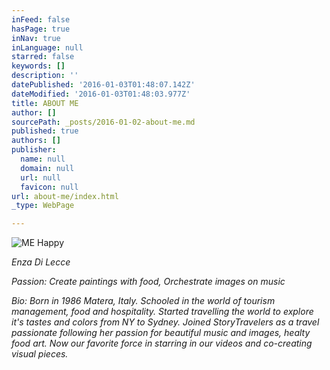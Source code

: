 ```yaml
---
inFeed: false
hasPage: true
inNav: true
inLanguage: null
starred: false
keywords: []
description: ''
datePublished: '2016-01-03T01:48:07.142Z'
dateModified: '2016-01-03T01:48:03.977Z'
title: ABOUT ME
author: []
sourcePath: _posts/2016-01-02-about-me.md
published: true
authors: []
publisher:
  name: null
  domain: null
  url: null
  favicon: null
url: about-me/index.html
_type: WebPage

---
```

![ME Happy](https://imgflo.herokuapp.com/graph/vahj1ThiexotieMo/8ed23d2b23d676e66bfe4bacdf6db74f/croprotate.jpg?cropheight=1181&cropwidth=2100&degrees=0&input=https%3A%2F%2Fs3-us-west-2.amazonaws.com%2Fthe-grid-img%2Fp%2Ff7f995cb1c09a8b47608e9e08c47057f713556d9.jpg&x=0&y=0)

_Enza Di Lecce_

_Passion: Create paintings with food, Orchestrate images on music_

_Bio: Born in 1986 Matera, Italy. Schooled in the world of tourism management, food and hospitality. Started travelling the world to explore it's tastes and colors from NY to Sydney. Joined StoryTravelers as a travel passionate following her passion for beautiful music and images, healty food art. Now our favorite force in starring in our videos and co-creating visual pieces._